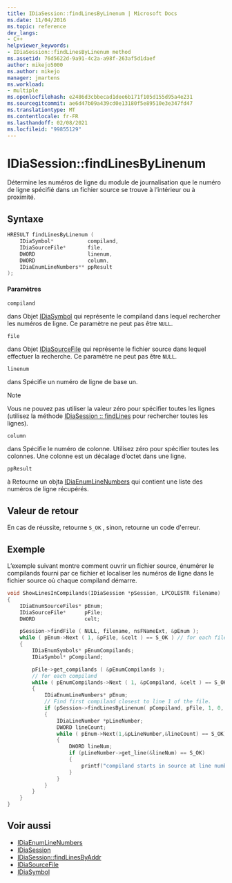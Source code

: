 ```yaml
---
title: IDiaSession::findLinesByLinenum | Microsoft Docs
ms.date: 11/04/2016
ms.topic: reference
dev_langs:
- C++
helpviewer_keywords:
- IDiaSession::findLinesByLinenum method
ms.assetid: 76d5622d-9a91-4c2a-a98f-263af5d1daef
author: mikejo5000
ms.author: mikejo
manager: jmartens
ms.workload:
- multiple
ms.openlocfilehash: e2486d3cbbecad1dee6b171f105d155d95a4e231
ms.sourcegitcommit: ae6d47b09a439cd0e13180f5e89510e3e347fd47
ms.translationtype: MT
ms.contentlocale: fr-FR
ms.lasthandoff: 02/08/2021
ms.locfileid: "99855129"
---
```

# <a name="idiasessionfindlinesbylinenum"></a>IDiaSession::findLinesByLinenum
Détermine les numéros de ligne du module de journalisation que le numéro de ligne spécifié dans un fichier source se trouve à l’intérieur ou à proximité.

## <a name="syntax"></a>Syntaxe

```C++
HRESULT findLinesByLinenum ( 
    IDiaSymbol*           compiland,
    IDiaSourceFile*       file,
    DWORD                 linenum,
    DWORD                 column,
    IDiaEnumLineNumbers** ppResult
);
```

#### <a name="parameters"></a>Paramètres
`compiland`

dans Objet [IDiaSymbol](../../debugger/debug-interface-access/idiasymbol.md) qui représente le compiland dans lequel rechercher les numéros de ligne. Ce paramètre ne peut pas être `NULL`.

`file`

dans Objet [IDiaSourceFile](../../debugger/debug-interface-access/idiasourcefile.md) qui représente le fichier source dans lequel effectuer la recherche. Ce paramètre ne peut pas être `NULL`.

`linenum`

dans Spécifie un numéro de ligne de base un.

> [!NOTE]
> Vous ne pouvez pas utiliser la valeur zéro pour spécifier toutes les lignes (utilisez la méthode [IDiaSession :: findLines](../../debugger/debug-interface-access/idiasession-findlines.md) pour rechercher toutes les lignes).

`column`

dans Spécifie le numéro de colonne. Utilisez zéro pour spécifier toutes les colonnes. Une colonne est un décalage d’octet dans une ligne.

`ppResult`

à Retourne un objta [IDiaEnumLineNumbers](../../debugger/debug-interface-access/idiaenumlinenumbers.md) qui contient une liste des numéros de ligne récupérés.

## <a name="return-value"></a>Valeur de retour
En cas de réussite, retourne `S_OK` , sinon, retourne un code d'erreur.

## <a name="example"></a>Exemple
L’exemple suivant montre comment ouvrir un fichier source, énumérer le compilands fourni par ce fichier et localiser les numéros de ligne dans le fichier source où chaque compiland démarre.

```C++
void ShowLinesInCompilands(IDiaSession *pSession, LPCOLESTR filename)
{
    IDiaEnumSourceFiles* pEnum;
    IDiaSourceFile*      pFile;
    DWORD                celt;

    pSession->findFile ( NULL, filename, nsFNameExt, &pEnum );
    while ( pEnum->Next ( 1, &pFile, &celt ) == S_OK ) // for each file
    {
        IDiaEnumSymbols* pEnumCompilands;
        IDiaSymbol* pCompiland;

        pFile->get_compilands ( &pEnumCompilands );
        // for each compiland
        while ( pEnumCompilands->Next ( 1, &pCompiland, &celt ) == S_OK )
        {
            IDiaEnumLineNumbers* pEnum;
            // Find first compiland closest to line 1 of the file.
            if (pSession->findLinesByLinenum( pCompiland, pFile, 1, 0, &pEnum ) == S_OK)
            {
                IDiaLineNumber *pLineNumber;
                DWORD lineCount;
                while ( pEnum->Next(1,&pLineNumber,&lineCount) == S_OK)
                {
                    DWORD lineNum;
                    if (pLineNumber->get_line(&lineNum) == S_OK)
                    {
                        printf("compiland starts in source at line number = %lu\n",lineNum);
                    }
                }
            }
        }
    }
}
```

## <a name="see-also"></a>Voir aussi
- [IDiaEnumLineNumbers](../../debugger/debug-interface-access/idiaenumlinenumbers.md)
- [IDiaSession](../../debugger/debug-interface-access/idiasession.md)
- [IDiaSession::findLinesByAddr](../../debugger/debug-interface-access/idiasession-findlinesbyaddr.md)
- [IDiaSourceFile](../../debugger/debug-interface-access/idiasourcefile.md)
- [IDiaSymbol](../../debugger/debug-interface-access/idiasymbol.md)
